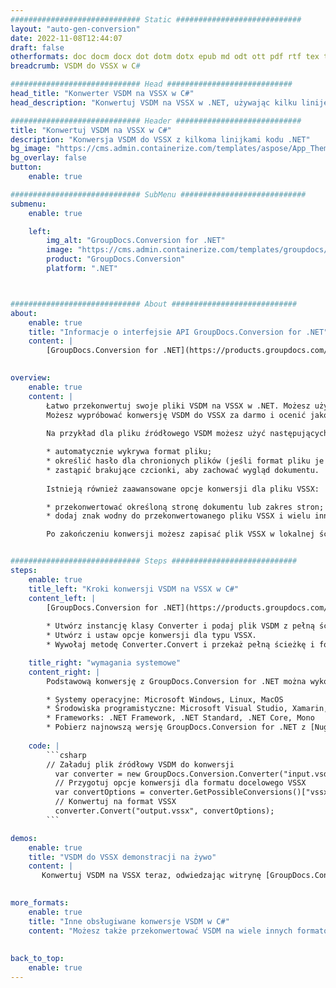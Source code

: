 ```yaml
---
############################# Static ############################
layout: "auto-gen-conversion"
date: 2022-11-08T12:44:07
draft: false
otherformats: doc docm docx dot dotm dotx epub md odt ott pdf rtf tex txt vdx vsdm vsdx vssm vssx vstm vstx vsx vtx xps
breadcrumb: VSDM do VSSX w C#

############################# Head ############################
head_title: "Konwerter VSDM na VSSX w C#"
head_description: "Konwertuj VSDM na VSSX w .NET, używając kilku linijek kodu. Użyj interfejsu API konwersji dokumentów GroupDocs, aby przekonwertować ponad 160 formatów plików."

############################# Header ############################
title: "Konwertuj VSDM na VSSX w C#"
description: "Konwersja VSDM do VSSX z kilkoma linijkami kodu .NET"
bg_image: "https://cms.admin.containerize.com/templates/aspose/App_Themes/V3/images/bg/header1.png"
bg_overlay: false
button:
    enable: true

############################# SubMenu ############################
submenu:
    enable: true

    left:
        img_alt: "GroupDocs.Conversion for .NET"
        image: "https://cms.admin.containerize.com/templates/groupdocs/images/product-logos/90x90-noborder/groupdocs-conversion-net.png"
        product: "GroupDocs.Conversion"
        platform: ".NET"



############################# About ############################
about:
    enable: true
    title: "Informacje o interfejsie API GroupDocs.Conversion for .NET"
    content: |
        [GroupDocs.Conversion for .NET](https://products.groupdocs.com/conversion/net/) można używać do konwersji formatów Microsoft Word, Excel, PowerPoint, PDF, Visio i innych. GroupDocs.Conversion to samodzielny interfejs API, który jest odpowiedni dla systemów zaplecza i systemów wewnętrznych, w których wymagana jest wysoka wydajność. Nie zależy od żadnego oprogramowania, takiego jak Microsoft czy Open Office.
    

overview:
    enable: true
    content: |
        Łatwo przekonwertuj swoje pliki VSDM na VSSX w .NET. Możesz użyć tylko kilku linii kodu C# na dowolnej wybranej platformie, takiej jak Windows, Linux, macOS.
        Możesz wypróbować konwersję VSDM do VSSX za darmo i ocenić jakość wyników konwersji. Oprócz prostych scenariuszy konwersji plików możesz wypróbować bardziej zaawansowane opcje ładowania źródłowego pliku {{Z}} i zapisywania wyjściowego wyniku VSSX. 
        
        Na przykład dla pliku źródłowego VSDM możesz użyć następujących opcji ładowania:

        * automatycznie wykrywa format pliku;
        * określić hasło dla chronionych plików (jeśli format pliku je obsługuje);
        * zastąpić brakujące czcionki, aby zachować wygląd dokumentu.
        
        Istnieją również zaawansowane opcje konwersji dla pliku VSSX:

        * przekonwertować określoną stronę dokumentu lub zakres stron;
        * dodaj znak wodny do przekonwertowanego pliku VSSX i wielu innych.

        Po zakończeniu konwersji możesz zapisać plik VSSX w lokalnej ścieżce pliku lub w dowolnej pamięci innej firmy, takiej jak FTP, Amazon S3, Dysk Google, Dropbox itp. Uwaga - aby przekonwertować VSDM na {{ TO}} nie ma potrzeby instalowania dodatkowego oprogramowania - takiego jak MS Office, Open Office, Adobe Acrobat Reader itp.


############################# Steps ############################
steps:
    enable: true
    title_left: "Kroki konwersji VSDM na VSSX w C#"
    content_left: |
        [GroupDocs.Conversion for .NET](https://products.groupdocs.com/conversion/net/) ułatwia programistom konwersję pliku VSDM na VSSX za pomocą kilku linijek kodu.
        
        * Utwórz instancję klasy Converter i podaj plik VSDM z pełną ścieżką
        * Utwórz i ustaw opcje konwersji dla typu VSSX.
        * Wywołaj metodę Converter.Convert i przekaż pełną ścieżkę i format (VSSX) jako parametr

    title_right: "wymagania systemowe"
    content_right: |
        Podstawową konwersję z GroupDocs.Conversion for .NET można wykonać w kilku prostych krokach. Nasze interfejsy API są obsługiwane na wszystkich głównych platformach i systemach operacyjnych. Przed wykonaniem poniższego kodu upewnij się, że masz zainstalowane w systemie następujące wymagania wstępne.

        * Systemy operacyjne: Microsoft Windows, Linux, MacOS
        * Środowiska programistyczne: Microsoft Visual Studio, Xamarin, MonoDevelop
        * Frameworks: .NET Framework, .NET Standard, .NET Core, Mono
        * Pobierz najnowszą wersję GroupDocs.Conversion for .NET z [Nuget](https://www.nuget.org/packages/groupdocs.conversion)
         
    code: |
        ```csharp    
        // Załaduj plik źródłowy VSDM do konwersji
          var converter = new GroupDocs.Conversion.Converter("input.vsdm");
          // Przygotuj opcje konwersji dla formatu docelowego VSSX
          var convertOptions = converter.GetPossibleConversions()["vssx"].ConvertOptions;
          // Konwertuj na format VSSX
          converter.Convert("output.vssx", convertOptions);
        ```

demos:
    enable: true
    title: "VSDM do VSSX demonstracji na żywo"
    content: |
       Konwertuj VSDM na VSSX teraz, odwiedzając witrynę [GroupDocs.Conversion App](https://products.groupdocs.app/conversion/family). Demo online ma następujące zalety
          

more_formats:
    enable: true
    title: "Inne obsługiwane konwersje VSDM w C#"
    content: "Możesz także przekonwertować VSDM na wiele innych formatów plików. Zobacz poniższą listę."
       
       
back_to_top:
    enable: true
---
```


